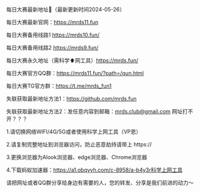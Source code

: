 每日大赛最新地址👋（最新更新时间2024-05-26）

每日大赛最新官网：https://mrds11.fun

每日大赛备用线路1 https://mrds10.fun/

每日大赛备用线路2 https://mrds9.fun/

每日大赛永久地址（需科学⬆️网工具）https://mrds.fun/

每日大赛官方QQ群：https://mrds11.fun/?path=/qun.html

每日大赛TG官方群：https://t.me/mrds_fun1

失联获取最新地址方法1：https://github.com/mrds.fun

失联获取最新地址方法2：发任意内容到邮箱：mrds.club@gmail.com
网址打不开？？？

1.请切换网络WIFI/4G/5G或者使用科学上网工具（VP恩）

2.请复制完整地址到浏览器访问，防止恶意劫持请带上 https://

3.更换浏览器为Alook浏览器、edge浏览器、Chrome浏览器

4.下载蚂蚁加速器：https://a1.obqyyh.com/c-8958/a-b4y3r科学上网工具

请把网址或者QQ群分享给身边有需要的人，您的转发、分享是我们前进的动力～
